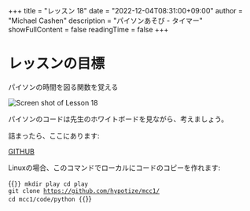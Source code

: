 +++
title = "レッスン 18"
date = "2022-12-04T08:31:00+09:00"
author = "Michael Cashen"
description = "パイソンあそび - タイマー" 
showFullContent = false
readingTime = false
+++

# レッスンの目標
パイソンの時間を図る関数を覚える

![Screen shot of Lesson 18](/images/lesson18.png)

パイソンのコードは先生のホワイトボードを見ながら、考えましょう。

詰まったら、ここにあります:

[GITHUB](https://github.com/hypotize/mcc1/tree/master/code/python)

Linuxの場合、このコマンドでローカルにコードのコピーを作れます:

{{<code language="shell" isCollapsed="false">}}
mkdir play
cd play
git clone https://github.com/hypotize/mcc1/
cd mcc1/code/python
{{</code>}}

